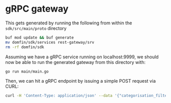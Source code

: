 # gRPC gateway 

This gets generated by running the following from within the `sdk/src/main/proto` directory

```bash
buf mod update && buf generate
mv domfin/sdk/services rest-gateway/srv
rm -rf domfin/sdk
```

Assuming we have a gRPC service running on localhost:9999, we should now be able to run the generated gateway from this directory with:

```bash
go run main/main.go
```

Then, we can hit a gRPC endpoint by issuing a simple POST request via CURL:

```bash
curl -H 'Content-Type: application/json' --data '{"categorisation_filter": "ALL"}' http://localhost:8081/domfin.sdk.services.TransactionService/GetCategorisedExpenses
```